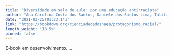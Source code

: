 ```yaml
---
title: "Diversidade em sala de aula: por uma educação antirracista"
author: "Ana Carolina Costa dos Santos, Daniele dos Santos Lima, Talita Nunes Costa"
date: "2021-03-25T01:23:14Z"
link: "https://bookdown.org/cienciadedadosnaep/protagonismo_racial/"
length_weight: "18.5%"
pinned: false
---
```


E-book em desenvolvimento. ...
